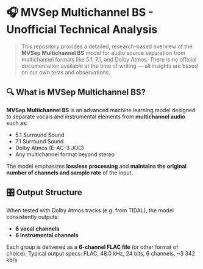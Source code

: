# 🎧 MVSep Multichannel BS - Unofficial Technical Analysis

> This repository provides a detailed, research-based overview of the **MVSep Multichannel BS** model for audio source separation from multichannel formats like 5.1, 7.1, and Dolby Atmos. There is no official documentation available at the time of writing — all insights are based on our own tests and observations.

## 🔍 What is MVSep Multichannel BS?

**MVSep Multichannel BS** is an advanced machine learning model designed to separate vocals and instrumental elements from **multichannel audio** such as:

- 5.1 Surround Sound
- 7.1 Surround Sound
- Dolby Atmos (E-AC-3 JOC)
- Any multichannel format beyond stereo

The model emphasizes **lossless processing** and **maintains the original number of channels and sample rate** of the input.

## 🎛 Output Structure

When tested with Dolby Atmos tracks (e.g. from TIDAL), the model consistently outputs:

- **6 vocal channels**
- **6 instrumental channels**

Each group is delivered as a **6-channel FLAC file** (or other format of choice). Typical output specs: FLAC, 48.0 kHz, 24 bits, 6 channels, ~3 342 kb/s
